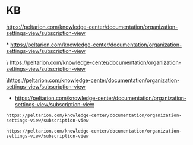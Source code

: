 # KB

https://peltarion.com/knowledge-center/documentation/organization-settings-view/subscription-view

\* https://peltarion.com/knowledge-center/documentation/organization-settings-view/subscription-view


\ https://peltarion.com/knowledge-center/documentation/organization-settings-view/subscription-view


\https://peltarion.com/knowledge-center/documentation/organization-settings-view/subscription-view


* https://peltarion.com/knowledge-center/documentation/organization-settings-view/subscription-view


`https://peltarion.com/knowledge-center/documentation/organization-settings-view/subscription-view`


``https://peltarion.com/knowledge-center/documentation/organization-settings-view/subscription-view``
